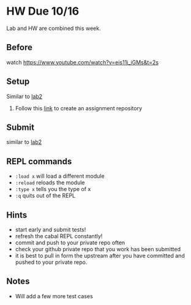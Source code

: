 # HW Due 10/16
Lab and HW are combined this week.

## Before
watch https://www.youtube.com/watch?v=eis11j_iGMs&t=2s

## Setup
Similar to [lab2](../../week2/lab2)
1. Follow this [link](https://classroom.github.com/a/8v8jTSh8) to create an assignment repository

## Submit
similar to [lab2](../../week2/lab2)

## REPL commands
 * ```:load x``` will load a different module
 * ```:reload``` reloads the module
 * ```:type x``` tells you the type of x
 * ```:q``` quits out of the REPL


## Hints
 * start early and submit tests!
 * refresh the cabal REPL constantly!
 * commit and push to your private repo often
 * check your github private repo that you work has been submitted
 * it is best to pull in form the upstream after you have committed and pushed to your private repo.

## Notes
 * Will add a few more test cases

   


